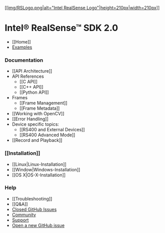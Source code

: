 [[[img/RSLogo.png|alt="Intel RealSense Logo"|height=210px|width=210px]]](https://github.com/IntelRealSense/librealsense)

Intel® RealSense™ SDK 2.0
===============

- [[Home]]
- [Examples](../examples)

### Documentation
- [[API Architecture]]
- API References
  - [[C API]]
  - [[C++ API]]
  - [[Python API]]
- Frames
  - [[Frame Management]]
  - [[Frame Metadata]]
- [[Working with OpenCV]]
- [[Error Handling]]
- Device specific topics:
  - [[RS400 and External Devices]]
  - [[RS400 Advanced Mode]]
- [[Record and Playback]]


### [[Installation]]
- [[Linux|Linux-Installation]]
- [[Window|Windows-Installation]]
- [[OS X|OS-X-Installation]]


### Help
- [[Troubleshooting]]
- [[Q&A]]
- [Closed GitHub Issues](https://github.com/IntelRealSense/librealsense/issues?utf8=%E2%9C%93&q=is%3Aclosed)
- [Community](https://communities.intel.com/community/tech/realsense) 
- [Support](https://www.intel.com/content/www/us/en/support/emerging-technologies/intel-realsense-technology.html)
- [Open a new GitHub issue](https://github.com/IntelRealSense/librealsense/issues/new)



